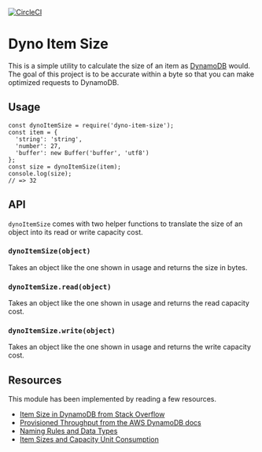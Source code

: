 [![CircleCI](https://circleci.com/gh/mcwhittemore/dyno-item-size.svg?style=svg)](https://circleci.com/gh/mcwhittemore/dyno-item-size)

# Dyno Item Size

This is a simple utility to calculate the size of an item as [DynamoDB](https://aws.amazon.com/documentation/dynamodb/) would. The goal of this project is to be accurate within a byte so that you can make optimized requests to DynamoDB.

## Usage

```
const dynoItemSize = require('dyno-item-size');
const item = {
  'string': 'string',
  'number': 27,
  'buffer': new Buffer('buffer', 'utf8')
};
const size = dynoItemSize(item);
console.log(size);
// => 32
```

## API

`dynoItemSize` comes with two helper functions to translate the size of an object into its read or write capacity cost.

### `dynoItemSize(object)`

Takes an object like the one shown in usage and returns the size in bytes.

### `dynoItemSize.read(object)`

Takes an object like the one shown in usage and returns the read capacity cost.

### `dynoItemSize.write(object)`

Takes an object like the one shown in usage and returns the write capacity cost.

## Resources

This module has been implemented by reading a few resources.

- [Item Size in DynamoDB from Stack Overflow](http://stackoverflow.com/questions/8988389/itemsize-in-dynamodb)
- [Provisioned Throughput from the AWS DynamoDB docs](http://docs.aws.amazon.com/amazondynamodb/latest/developerguide/HowItWorks.ProvisionedThroughput.html)
- [Naming Rules and Data Types](https://docs.aws.amazon.com/amazondynamodb/latest/developerguide/HowItWorks.NamingRulesDataTypes.html#HowItWorks.DataTypes)
- [Item Sizes and Capacity Unit Consumption](https://docs.aws.amazon.com/amazondynamodb/latest/developerguide/CapacityUnitCalculations.html#ItemSizeCalculations.Reads)

